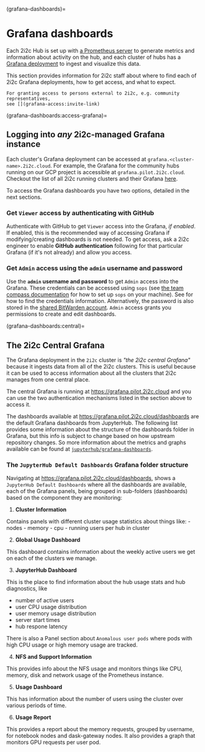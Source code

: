 (grafana-dashboards)=
# Grafana dashboards

Each 2i2c Hub is set up with [a Prometheus server](https://prometheus.io/) to generate metrics and information about activity on the hub, and each cluster of hubs has a [Grafana deployment](https://grafana.com/) to ingest and visualize this data.

This section provides information for 2i2c staff about where to find each of 2i2c Grafana deployments, how to get access, and what to expect.

```{note}
For granting access to persons external to 2i2c, e.g. community representatives,
see [](grafana-access:invite-link)
```

(grafana-dashboards:access-grafana)=
## Logging into _any_ 2i2c-managed Grafana instance

Each cluster's Grafana deployment can be accessed at `grafana.<cluster-name>.2i2c.cloud`.
For example, the Grafana for the community hubs running on our GCP project is accessible at `grafana.pilot.2i2c.cloud`.
Checkout the list of all 2i2c running clusters and their Grafana [here](https://infrastructure.2i2c.org/en/latest/reference/hubs.html).

To access the Grafana dashboards you have two options, detailed in the next sections.

### Get `Viewer` access by authenticating with GitHub

Authenticate with GitHub to get `Viewer` access into the Grafana, _if enabled_.
If enabled, this is the recommended way of accessing Grafana if modifying/creating dashboards is not needed.
To get access, ask a 2i2c engineer to enable **GitHub authentication** following [](grafana-dashboards:github-auth) for that particular Grafana (if it's not already) and allow you access.

### Get `Admin` access using the `admin` username and password

Use the **`admin` username and password** to get `Admin` access into the Grafana.
These credentials can be accessed using `sops` (see  [the team compass documentation](https://compass.2i2c.org/engineering/secrets/#sops-overview) for how to set up `sops` on your machine).
See [](setup-grafana:log-in) for how to find the credentials information.
Alternatively, the password is also stored in the [shared BitWarden account](https://vault.bitwarden.com/#/vault?organizationId=11313781-4b83-41a3-9d35-afe200c8e9f1).
`Admin` access grants you permissions to create and edit dashboards.

(grafana-dashboards:central)=
## The 2i2c Central Grafana

The Grafana deployment in the `2i2c` cluster is *"the 2i2c central Grafana"* because it ingests data from all of the 2i2c clusters. This is useful because it can be used to access information about all the clusters that 2i2c manages from one central place.

The central Grafana is running at <https://grafana.pilot.2i2c.cloud> and you can use the two authentication mechanisms listed in the [](grafana-dashboards:access-grafana) section above to access it.

The dashboards available at <https://grafana.pilot.2i2c.cloud/dashboards> are the default Grafana dashboards from JupyterHub. The following list provides some information about the structure of the dashboards folder in Grafana, but this info is subject to change based on how upstream repository changes. So more information about the metrics and graphs available can be found at [`jupyterhub/grafana-dashboards`](https://github.com/jupyterhub/grafana-dashboards).

### The `JupyterHub Default Dashboards` Grafana folder structure

Navigating at <https://grafana.pilot.2i2c.cloud/dashboards>, shows a `JupyterHub Default Dashboards` where all the dashboards are available, each of the Grafana panels, being grouped in sub-folders (dashboards) based on the component they are monitoring:

1. **Cluster Information**

  Contains panels with different cluster usage statistics about things like:
    - nodes
    - memory
    - cpu
    - running users per hub in cluster

2. **Global Usage Dashboard**

  This dashboard contains information about the weekly active users we get on each of the clusters we manage.

3. **JupyterHub Dashboard**

  This is the place to find information about the hub usage stats and hub diagnostics, like
  - number of active users
  - user CPU usage distribution
  - user memory usage distribution
  - server start times
  - hub respone latency

  There is also a Panel section about `Anomalous user pods` where pods with high CPU usage or high memory usage are tracked.

4. **NFS and Support Information**

  This provides info about the NFS usage and monitors things like CPU, memory, disk and network usage of the Prometheus instance.

5. **Usage Dashboard**

  This has information about the number of users using the cluster over various periods of time.

6. **Usage Report**

  This provides a report about the memory requests, grouped by username, for notebook nodes and dask-gateway nodes. It also provides a graph that monitors GPU requests per user pod.
